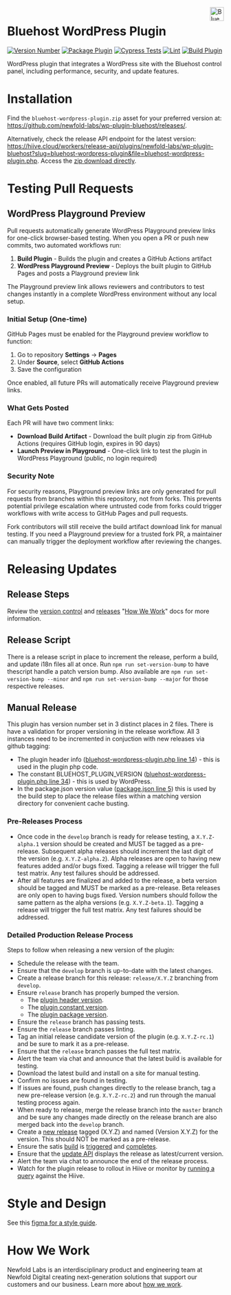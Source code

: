 <a href="https://bluehost.com/" target="_blank">
    <img src="https://raw.githubusercontent.com/newfold-labs/wp-plugin-bluehost/main/assets/svg/bluehost-logo.svg" alt="Bluehost Logo" title="Bluehost" align="right" height="32" />
</a>

# Bluehost WordPress Plugin
[![Version Number](https://img.shields.io/github/v/release/newfold-labs/wp-plugin-bluehost?color=21a0ed&labelColor=333333)](https://github.com/newfold-labs/wp-plugin-bluehost/releases)
[![Package Plugin](https://github.com/newfold-labs/wp-plugin-bluehost/actions/workflows/upload-asset-on-release.yml/badge.svg?event=release)](https://github.com/newfold-labs/wp-plugin-bluehost/actions/workflows/upload-asset-on-release.yml)
[![Cypress Tests](https://github.com/newfold-labs/wp-plugin-bluehost/actions/workflows/cypress.yml/badge.svg?branch=main)](https://github.com/newfold-labs/wp-plugin-bluehost/actions/workflows/cypress.yml)
[![Lint](https://github.com/newfold-labs/wp-plugin-bluehost/actions/workflows/lint.yml/badge.svg?branch=main)](https://github.com/newfold-labs/wp-plugin-bluehost/actions/workflows/lint.yml)
[![Build Plugin](https://github.com/newfold-labs/wp-plugin-bluehost/actions/workflows/upload-artifact-on-push.yml/badge.svg?branch=main)](https://github.com/newfold-labs/wp-plugin-bluehost/actions/workflows/upload-artifact-on-push.yml)

WordPress plugin that integrates a WordPress site with the Bluehost control panel, including performance, security, and update features.

# Installation

Find the `bluehost-wordpress-plugin.zip` asset for your preferred version at: https://github.com/newfold-labs/wp-plugin-bluehost/releases/.

Alternatively, check the release API endpoint for the latest version: https://hiive.cloud/workers/release-api/plugins/newfold-labs/wp-plugin-bluehost?slug=bluehost-wordpress-plugin&file=bluehost-wordpress-plugin.php. Access the [zip download directly](https://hiive.cloud/workers/release-api/plugins/newfold-labs/wp-plugin-bluehost/download/?slug=bluehost-wordpress-plugin&file=bluehost-wordpress-plugin.php).

# Testing Pull Requests

## WordPress Playground Preview

Pull requests automatically generate WordPress Playground preview links for one-click browser-based testing. When you open a PR or push new commits, two automated workflows run:

1. **Build Plugin** - Builds the plugin and creates a GitHub Actions artifact
2. **WordPress Playground Preview** - Deploys the built plugin to GitHub Pages and posts a Playground preview link

The Playground preview link allows reviewers and contributors to test changes instantly in a complete WordPress environment without any local setup.

### Initial Setup (One-time)

GitHub Pages must be enabled for the Playground preview workflow to function:

1. Go to repository **Settings** → **Pages**
2. Under **Source**, select **GitHub Actions**
3. Save the configuration

Once enabled, all future PRs will automatically receive Playground preview links.

### What Gets Posted

Each PR will have two comment links:
- **Download Build Artifact** - Download the built plugin zip from GitHub Actions (requires GitHub login, expires in 90 days)
- **Launch Preview in Playground** - One-click link to test the plugin in WordPress Playground (public, no login required)

### Security Note

For security reasons, Playground preview links are only generated for pull requests from branches within this repository, not from forks. This prevents potential privilege escalation where untrusted code from forks could trigger workflows with write access to GitHub Pages and pull requests.

Fork contributors will still receive the build artifact download link for manual testing. If you need a Playground preview for a trusted fork PR, a maintainer can manually trigger the deployment workflow after reviewing the changes.

# Releasing Updates

## Release Steps

Review the [version control](https://newfold-labs.github.io/how-we-work/9-version-control.html) and [releases](https://newfold-labs.github.io/how-we-work/10-releases.html) "[How We Work](https://newfold-labs.github.io/how-we-work/)"
docs for more information.

## Release Script

There is a release script in place to increment the release, perform a build, and update i18n files all at once. Run `npm run set-version-bump` to have thescript handle a patch version bump. Also available are `npm run set-version-bump --minor` and `npm run set-version-bump --major` for those respective releases.

## Manual Release

This plugin has version number set in 3 distinct places in 2 files. There is have a validation for proper versioning in the release workflow. All 3 instances need to be incremented in conjuction with new releases via github tagging:

- The plugin header info ([bluehost-wordpress-plugin.php line 14](bluehost-wordpress-plugin.php#14)) - this is used in the plugin php code.
- The constant BLUEHOST_PLUGIN_VERSION ([bluehost-wordpress-plugin.php line 34](bluehost-wordpress-plugin.php#L34)) - this is used by WordPress.
- In the package.json version value ([package.json line 5](package.json#L5)) this is used by the build step to place the release files within a matching version directory for convenient cache busting.

### Pre-Releases Process

- Once code in the `develop` branch is ready for release testing, a `X.Y.Z-alpha.1` version should be created and MUST be tagged as a pre-release. Subsequent alpha releases should increment the last digit of the version (e.g. `X.Y.Z-alpha.2`). Alpha releases are open to having new features added and/or bugs fixed. Tagging a release will trigger the full test matrix. Any test failures should be addressed.
- After all features are finalized and added to the release, a beta version should be tagged and MUST be marked as a pre-release. Beta releases are only open to having bugs fixed. Version numbers should follow the same pattern as the alpha versions (e.g. `X.Y.Z-beta.1`). Tagging a release will trigger the full test matrix. Any test failures should be addressed.

### Detailed Production Release Process

Steps to follow when releasing a new version of the plugin:

- Schedule the release with the team.
- Ensure that the `develop` branch is up-to-date with the latest changes.
- Create a release branch for this release: `release/X.Y.Z` branching from `develop`.
- Ensure `release` branch has properly bumped the version.
  - The [plugin header version](bluehost-wordpress-plugin.php#L5).
  - The [plugin constant version](bluehost-wordpress-plugin.php#L35).
  - The [plugin package version](package.json#L5).
- Ensure the `release` branch has passing tests.
- Ensure the `release` branch passes linting.
- Tag an initial release candidate version of the plugin (e.g. `X.Y.Z-rc.1`) and be sure to mark it as a pre-release.
- Ensure that the `release` branch passes the full test matrix.
- Alert the team via chat and announce that the latest build is available for testing.
- Download the latest build and install on a site for manual testing.
- Confirm no issues are found in testing. 
- If issues are found, push changes directly to the release branch, tag a new pre-release
  version (e.g. `X.Y.Z-rc.2`) and run through the manual testing process again.
- When ready to release, merge the release branch into the `master` branch and be sure any changes made directly on the release branch are also merged back into the `develop` branch.
- Create a [new release](https://github.com/newfold-labs/wp-plugin-bluehost/releases/new) tagged (X.Y.Z) and
  named (Version X.Y.Z) for the version. This should NOT be marked as a pre-release.
- Ensure the satis [build](https://bluehost.github.io/satis/#newfold-labs/wp-plugin-bluehost)
  is [triggered](https://github.com/newfold-labs/wp-plugin-bluehost/actions/workflows/satis-webhook.yml)
  and [completes](https://github.com/bluehost/satis/actions).
- Ensure that the [update API](https://hiive.cloud/workers/release-api/plugins/newfold-labs/wp-plugin-bluehost/)
  displays the release as latest/current version.
- Alert the team via chat to announce the end of the release process.
- Watch for the plugin release to rollout in Hiive or monitor by [running a query](https://github.com/bluehost/bluehost-wordpress-hub/wiki/Queries#brand-plugin-rollout) against the Hiive.

# Style and Design
See this [figma for a style guide](https://www.figma.com/file/pNcxXb2avx36YAWOD1XkgZ/Bluehost-Project-SP?type=design&t=j2AyR9xIPKwWeFjO-0).

# How We Work
Newfold Labs is an interdisciplinary product and engineering team at Newfold Digital creating next-generation solutions that support our customers and our business. Learn more about [how we work](https://github.com/newfold-labs/how-we-work).

